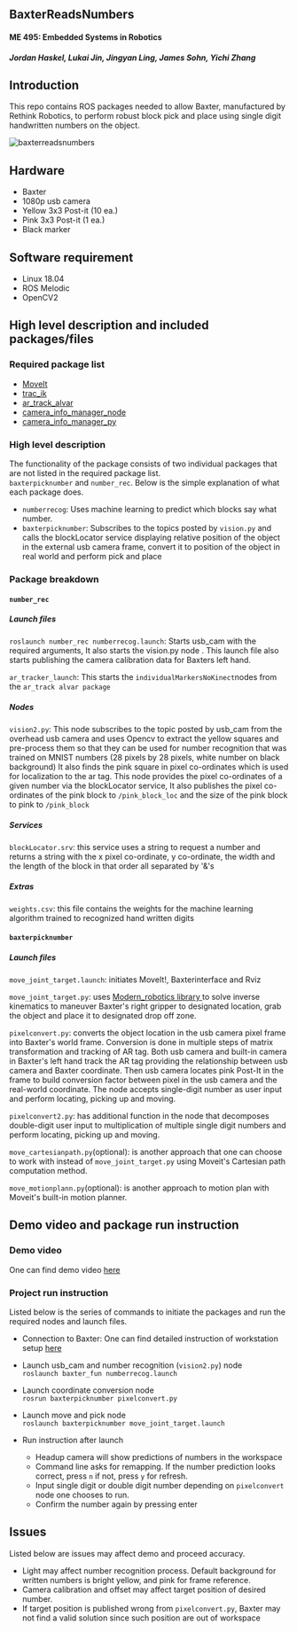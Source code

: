 ## BaxterReadsNumbers
#### ME 495: Embedded Systems in Robotics
#### _Jordan Haskel, Lukai Jin, Jingyan Ling, James Sohn, Yichi Zhang_


## Introduction

This repo contains ROS packages needed to allow Baxter, manufactured by Rethink Robotics, to perform robust block pick and place using single digit handwritten numbers on the object.  

![baxterreadsnumbers](https://github.com/monkalynn813/BaxterReadsNumbers/blob/master/images/IMG_3680.PNG)

## Hardware
- Baxter 
- 1080p usb camera
- Yellow 3x3 Post-it (10 ea.)
- Pink 3x3 Post-it (1 ea.)
- Black marker

## Software requirement
- Linux 18.04
- ROS Melodic  
- OpenCV2

## High level description and included packages/files
### Required package list
- [MoveIt](https://moveit.ros.org/)
- [trac_ik](http://wiki.ros.org/trac_ik)
- [ar_track_alvar](http://wiki.ros.org/ar_track_alvar)
- [camera_info_manager_node](https://github.com/NU-MSR/camera_info_manager_node)
- [camera_info_manager_py](http://wiki.ros.org/camera_info_manager_py)

### High level description
The functionality of the package consists of two individual packages that are not listed in the required package list.  
`baxterpicknumber` and `number_rec`. Below is the simple explanation of what each package does.
- `numberrecog`: Uses machine learning to predict which blocks say what number.
- `baxterpicknumber`: Subscribes to the topics posted by `vision.py` and calls the blockLocator service displaying relative position of the object in the external usb camera frame, convert it to position of the object in real world and perform pick and place

### Package breakdown
#### `number_rec`
##### Launch files
`roslaunch number_rec numberrecog.launch`: Starts usb_cam with the required arguments, It also starts the vision.py node . This launch file also starts publishing the camera calibration data for Baxters left hand.

`ar_tracker_launch`: This starts the `individualMarkersNoKinect`nodes from the `ar_track alvar package`

##### Nodes
`vision2.py`: This node subscribes to the topic posted by usb_cam from the overhead usb camera and uses Opencv to extract the yellow squares and pre-process them so that they can be used for number recognition that was trained on MNIST numbers (28 pixels by 28 pixels, white number on black background) It also finds the pink square in pixel co-ordinates which is used for localization to the ar tag. This node provides the pixel co-ordinates of a given number via the blockLocator service, It also publishes the pixel co-ordinates of the pink block to `/pink_block_loc` and the size of the pink block to pink to `/pink_block` 

##### Services
`blockLocator.srv`: this service uses a string to request a number and returns a string with the x pixel co-ordinate, y co-ordinate, the width and the length of the block in that order all separated by '&'s

##### Extras
`weights.csv`: this file contains the weights for the machine learning algorithm trained to recognized hand written digits

#### `baxterpicknumber`  
##### Launch files

`move_joint_target.launch`: initiates MoveIt!, Baxterinterface and Rviz

`move_joint_target.py`: uses [Modern_robotics library ](https://github.com/NxRLab/ModernRobotics) to solve inverse kinematics to maneuver Baxter's right gripper to designated location, grab the object and place it to designated drop off zone.  

`pixelconvert.py`: converts the object location in the usb camera pixel frame into Baxter's world frame. Conversion is done in multiple steps of matrix transformation and tracking of AR tag. Both usb camera and built-in camera in Baxter's left hand track the AR tag providing the relationship between usb camera and Baxter coordinate. Then usb camera locates pink Post-It in the frame to build conversion factor between pixel in the usb camera and the real-world coordinate. The node accepts single-digit number as user input and perform locating, picking up and moving.  

`pixelconvert2.py`: has additional function in the node that decomposes double-digit user input to multiplication of multiple single digit numbers and perform locating, picking up and moving.  

`move_cartesianpath.py`(optional): is another approach that one can choose to work with instead of `move_joint_target.py` using Moveit's Cartesian path computation method.  

`move_motionplann.py`(optional): is another approach to motion plan with Moveit's built-in motion planner.  



## Demo video and package run instruction
### Demo video
One can find demo video [here](https://drive.google.com/file/d/18wlpZJT8PQiyQPO6wGeEcdG6VCEspOpR/view)  

### Project run instruction
Listed below is the series of commands to initiate the packages and run the required nodes and launch files.
- Connection to Baxter: One can find detailed instruction of workstation setup [here](http://sdk.rethinkrobotics.com/wiki/Workstation_Setup)  
  
- Launch usb_cam and number recognition (`vision2.py`) node   
    `roslaunch baxter_fun numberrecog.launch`  
    
- Launch coordinate conversion  node  
    `rosrun baxterpicknumber pixelconvert.py`  
    
- Launch move and pick node  
    `roslaunch baxterpicknumber move_joint_target.launch`  
 
- Run instruction after launch  
  - Headup camera will show predictions of numbers in the workspace  
  - Command line asks for remapping. If the number prediction looks correct, press `n` if not, press `y` for refresh.
  - Input single digit or double digit number depending on `pixelconvert` node one chooses to run.  
  - Confirm the number again by pressing enter
  
  
## Issues 
Listed below are issues may affect demo and proceed accuracy.
- Light may affect number recognition process. Default background for written numbers is bright yellow, and pink for frame reference.
- Camera calibration and offset may affect target position of desired number.
- If target position is published wrong from `pixelconvert.py`, Baxter may not find a valid solution since such position are out of workspace

